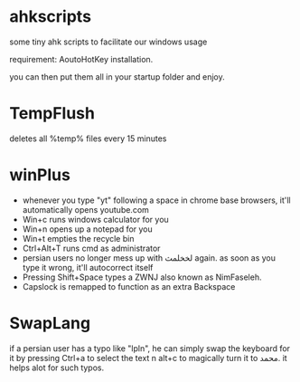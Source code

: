 # ahkscripts
some tiny ahk scripts to facilitate our windows usage

requirement: AoutoHotKey installation.

you can then put them all in your startup folder and enjoy.
# TempFlush
deletes all %temp% files every 15 minutes

# winPlus
 - whenever you type "yt" following a space in chrome base browsers, it'll automatically opens youtube.com
 - Win+c runs windows calculator for you
 - Win+n opens up a notepad for you
 - Win+t empties the recycle bin
 - Ctrl+Alt+T runs cmd as administrator
 - persian users no longer mess up with لخخلمث again. as soon as you type it wrong, it'll autocorrect itself
 - Pressing Shift+Space types a ZWNJ also known as NimFaseleh.
 - Capslock is remapped to function as an extra Backspace
 
# SwapLang
if a persian user has a typo like "lpln", he can simply swap the keyboard for it by pressing Ctrl+a to select the text n alt+c to magically turn it to محمد. it helps alot for such typos. 
